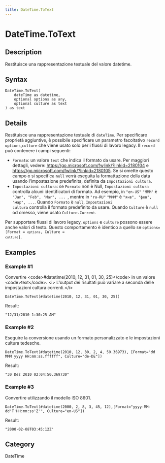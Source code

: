 ```yaml
---
title: DateTime.ToText
---
```


# DateTime.ToText


## Description

Restituisce una rappresentazione testuale del valore datetime.


## Syntax

```powerquery
DateTime.ToText(
    dateTime as datetime,
    optional options as any,
    optional culture as text
) as text
```


## Details

Restituisce una rappresentazione testuale di <code>dateTime</code>. Per specificare proprietà aggiuntive, è possibile specificare un parametro facoltativo <code>record</code> <code>options</code>,<code>culture</code> che viene usato solo per i flussi di lavoro legacy. Il <code>record</code> può contenere i campi seguenti:<ul>   <li><code>Formato</code>: un valore <code>text</code> che indica il formato da usare. Per maggiori dettagli, vedere: https://go.microsoft.com/fwlink/?linkid=2180104 e https://go.microsoft.com/fwlink/?linkid=2180105. Se si omette questo campo o si specifica <code>null</code> verrà eseguita la formattazione della data usando l'impostazione predefinita, definita da <code>Impostazioni cultura</code>.</li>   <li><code>Impostazioni cultura</code>: se <code>Formato</code> non è Null, <code>Impostazioni cultura</code> controlla alcuni identificatori di formato. Ad esempio, in <code>"en-US"</code> <code>"MMM"</code> è <code>"Jan", "Feb", "Mar", ... </code>, mentre in <code>"ru-RU"</code> <code>"MMM"</code> è <code>"янв", "фев", "мар", ...</code>. Quando <code>Formato</code> è <code>null</code>, <code>Impostazioni cultura</code> controlla il formato predefinito da usare. Quando <code>Culture</code> è <code>null</code> od omesso, viene usato <code>Culture.Current</code>.</li></ul>Per supportare flussi di lavoro legacy, <code>options</code> e <code>culture</code> possono essere anche valori di testo. Questo comportamento è identico a quello se <code>options</code><code>= [Format = <code>options</code>, Culture = <code>culture</code>]</code>.


## Examples

### Example #1 
Convertire &lt;code&gt;#datetime(2010, 12, 31, 01, 30, 25)&lt;/code&gt; in un valore &lt;code&gt;text&lt;/code&gt;. &lt;i&gt; L&#39;output dei risultati può variare a seconda delle impostazioni cultura correnti.&lt;/i&gt;
```powerquery
DateTime.ToText(#datetime(2010, 12, 31, 01, 30, 25))
```

Result: 
```powerquery
"12/31/2010 1:30:25 AM"
```


### Example #2 
Eseguire la conversione usando un formato personalizzato e le impostazioni cultura tedesche.
```powerquery
DateTime.ToText(#datetime(2010, 12, 30, 2, 4, 50.36973), [Format="dd MMM yyyy HH:mm:ss.ffffff", Culture="de-DE"])
```

Result: 
```powerquery
"30 Dez 2010 02:04:50.369730"
```


### Example #3 
Convertire utilizzando il modello ISO 8601.
```powerquery
DateTime.ToText(#datetime(2000, 2, 8, 3, 45, 12),[Format="yyyy-MM-dd'T'HH:mm:ss'Z'", Culture="en-US"])
```

Result: 
```powerquery
"2000-02-08T03:45:12Z"
```




## Category
DateTime
